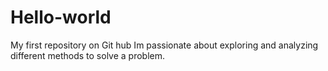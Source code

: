 # Hello-world
My first repository on Git hub
Im passionate about exploring and analyzing different methods to solve a problem.
